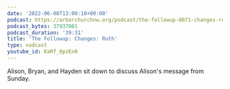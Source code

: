 ```yaml
---
date: '2022-06-08T13:00:10+00:00'
podcast: https://arborchurchnw.org/podcast/the-followup-0071-changes-ruth.mp3
podcast_bytes: 37937001
podcast_duration: '39:31'
title: 'The Followup: Changes: Ruth'
type: vodcast
youtube_id: KaRf_0pzEn0
---
```


Alison, Bryan, and Hayden sit down to discuss Alison's message from Sunday.